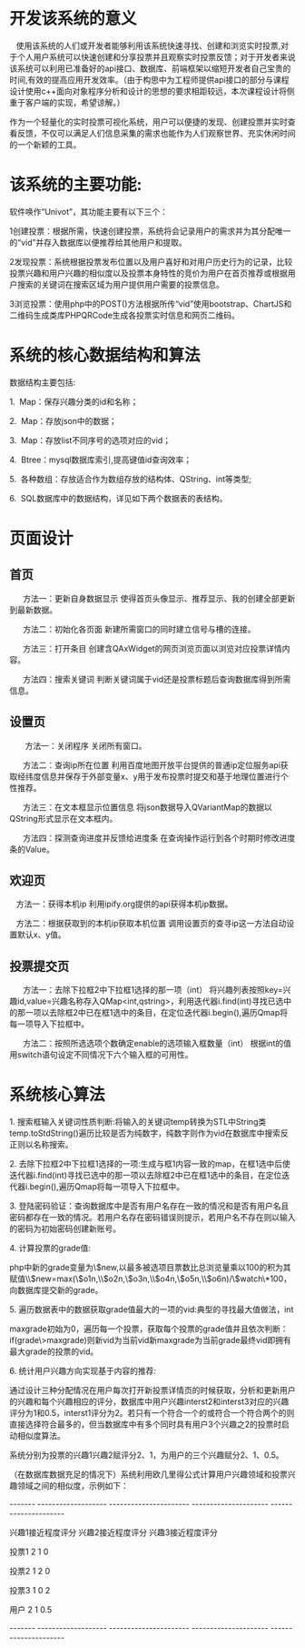 # 开发该系统的意义

   使用该系统的人们或开发者能够利用该系统快速寻找、创建和浏览实时投票,对于个人用户系统可以快速创建和分享投票并且观察实时投票反馈；对于开发者来说该系统可以利用已准备好的api接口、数据库、前端框架以缩短开发者自己宝贵的时间,有效的提高应用开发效率。（由于构思中为工程师提供api接口的部分与课程设计使用c++面向对象程序分析和设计的思想的要求相距较远，本次课程设计将侧重于客户端的实现，希望谅解。）

作为一个轻量化的实时投票可视化系统，用户可以便捷的发现、创建投票并实时查看反馈，不仅可以满足人们信息采集的需求也能作为人们观察世界、充实休闲时间的一个新颖的工具。

  

# 该系统的主要功能:

软件唤作“Univot”，其功能主要有以下三个：

1创建投票：根据所需，快速创建投票，系统将会记录用户的需求并为其分配唯一的“vid”并存入数据库以便推荐给其他用户和提取。

2发现投票：系统根据投票发布位置以及用户喜好和对用户历史行为的记录，比较投票兴趣和用户兴趣的相似度以及投票本身特性的竞价为用户在首页推荐或根据用户搜索的关键词在搜索区域为用户提供用户需要的投票信息。

3浏览投票：使用php中的POST()方法根据所传“vid”使用bootstrap、ChartJS和二维码生成类库PHPQRCode生成各投票实时信息和网页二维码。

  

# 系统的核心数据结构和算法

数据结构主要包括:

1.  Map：保存兴趣分类的id和名称；

2.  Map：存放json中的数据；

3.  Map：存放list不同序号的选项对应的vid；

4.  Btree：mysql数据库索引,提高键值id查询效率；

5.  各种数组：存放适合作为数组存放的结构体、QString、int等类型;

6.  SQL数据库中的数据结构，详见如下两个数据表的表结构。

  

# 页面设计

## 首页

      方法一：更新自身数据显示 使得首页头像显示、推荐显示、我的创建全部更新到最新数据。

      方法二：初始化各页面 新建所需窗口的同时建立信号与槽的连接。

      方法三：打开条目 创建含QAxWidget的网页浏览页面以浏览对应投票详情内容。

      方法四：搜索关键词 判断关键词属于vid还是投票标题后查询数据库得到所需信息。

## 设置页

       方法一：关闭程序 关闭所有窗口。

      方法二：查询ip所在位置 利用百度地图开放平台提供的普通ip定位服务api获取经纬度信息并保存于外部变量x、y用于发布投票时提交和基于地理位置进行个性推荐。

      方法三：在文本框显示位置信息 将json数据导入QVariantMap的数据以QString形式显示在文本框内。

      方法四：探测查询进度并反馈给进度条 在查询操作运行到各个时期时修改进度条的Value。

## 欢迎页

   方法一：获得本机ip 利用ipify.org提供的api获得本机ip数据。

   方法二：根据获取到的本机ip获取本机位置 调用设置页的查寻ip这一方法自动设置默认x、y值。

## 投票提交页

      方法一：去除下拉框2中下拉框1选择的那一项（int） 将兴趣列表按照key=兴趣id,value=兴趣名称存入QMap<int,qstring>，利用迭代器i.find(int)寻找已选中的那一项以去除框2中已在框1选中的条目，在定位迭代器i.begin(),遍历Qmap将每一项导入下拉框中。

      方法二：按照所选选项个数确定enable的选项输入框数量（int） 根据int的值用switch语句设定不同情况下六个输入框的可用性。

#   

# 系统核心算法

  

1\. 搜索框输入关键词性质判断:将输入的关键词temp转换为STL中String类temp.toStdString()遍历比较是否为纯数字，纯数字则作为vid在数据库中搜索反正则以名称搜索。

  

2\. 去除下拉框2中下拉框1选择的一项:生成与框1内容一致的map，在框1选中后使迭代器i.find(int)寻找已选中的那一项以去除框2中已在框1选中的条目，在定位迭代器i.begin(),遍历Qmap将每一项导入下拉框中。

  

3\. 登陆密码验证：查询数据库中是否有用户名存在一致的情况和是否有用户名且密码都存在一致的情况。若用户名存在密码错误则提示，若用户名不存在则以输入的密码为初始密码创建新账号。

  

4\. 计算投票的grade值:

php中新的grade变量为\\$new,以最多被选项目票数比总浏览量乘以100的积为其赋值\\$new=max(\\$o1n,\\$o2n,\\$o3n,\\$o4n,\\$o5n,\\$o6n)/\\$watch\\\*100，向数据库提交新的grade。

  

5\. 遍历数据表中的数据获取grade值最大的一项的vid:典型的寻找最大值做法，int

maxgrade初始为0，遍历每一个投票，获取每个投票的grade值并且依次判断：if(grade\\>maxgrade)则新vid为当前vid新maxgrade为当前grade最终vid即拥有最大grade的投票的vid。

  

6\. 统计用户兴趣方向实现基于内容的推荐:

  

通过设计三种分配情况在用户每次打开新投票详情页的时候获取，分析和更新用户的兴趣和每个兴趣相应的评分，数据库中用户兴趣interst2和interst3对应的兴趣评分为1和0.5，interst1评分为2。若只有一个符合一个的或符合一个符合两个的则直接选择符合最多的，但当数据库中有多个同时具有用户3个兴趣之2的投票时启动相似度算法。

  

系统分别为投票的兴趣1兴趣2赋评分2、1，为用户的三个兴趣赋分2、1、0.5。

  

（在数据库数据充足的情况下）系统利用欧几里得公式计算用户兴趣领域和投票兴趣领域之间的相似度，示例如下：

  

\------- ------------------- ---------------------- --------------------- ---------------------

兴趣1接近程度评分 兴趣2接近程度评分 兴趣3接近程度评分

  

投票1 2 1 0

  

投票2 1 2 0

  

投票3 1 0 2

  

用户 2 1 0.5

\------- ------------------- ---------------------- --------------------- ---------------------
